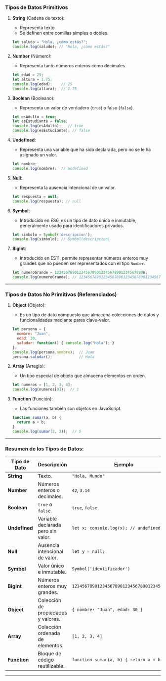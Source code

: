 ### Tipos de Datos Primitivos

1. **String** (Cadena de texto):
   - Representa texto.
   - Se definen entre comillas simples o dobles.

   ```javascript
   let saludo = "Hola, ¿cómo estás?";
   console.log(saludo); // "Hola, ¿cómo estás?"
   ```

2. **Number** (Número):
   - Representa tanto números enteros como decimales.

   ```javascript
   let edad = 25;
   let altura = 1.75;
   console.log(edad);    // 25
   console.log(altura);  // 1.75
   ```

3. **Boolean** (Booleano):
   - Representa un valor de verdadero (`true`) o falso (`false`).

   ```javascript
   let esAdulto = true;
   let esEstudiante = false;
   console.log(esAdulto);   // true
   console.log(esEstudiante); // false
   ```

4. **Undefined**:
   - Representa una variable que ha sido declarada, pero no se le ha asignado un valor.

   ```javascript
   let nombre;
   console.log(nombre);  // undefined
   ```

5. **Null**:
   - Representa la ausencia intencional de un valor.

   ```javascript
   let respuesta = null;
   console.log(respuesta); // null
   ```

6. **Symbol**:
   - Introducido en ES6, es un tipo de dato único e inmutable, generalmente usado para identificadores privados.

   ```javascript
   let simbolo = Symbol('descripcion');
   console.log(simbolo); // Symbol(descripcion)
   ```

7. **BigInt**:
   - Introducido en ES11, permite representar números enteros muy grandes que no pueden ser representados con el tipo `Number`.

   ```javascript
   let numeroGrande = 1234567890123456789012345678901234567890n;
   console.log(numeroGrande); // 1234567890123456789012345678901234567890n
   ```

---

### Tipos de Datos No Primitivos (Referenciados)

1. **Object** (Objeto):
   - Es un tipo de dato compuesto que almacena colecciones de datos y funcionalidades mediante pares clave-valor.

   ```javascript
   let persona = {
     nombre: "Juan",
     edad: 30,
     saludar: function() { console.log("Hola"); }
   };
   console.log(persona.nombre);  // Juan
   persona.saludar();            // Hola
   ```

2. **Array** (Arreglo):
   - Un tipo especial de objeto que almacena elementos en orden.

   ```javascript
   let numeros = [1, 2, 3, 4];
   console.log(numeros[0]);  // 1
   ```

3. **Function** (Función):
   - Las funciones también son objetos en JavaScript.

   ```javascript
   function sumar(a, b) {
     return a + b;
   }
   console.log(sumar(2, 3));  // 5
   ```

---

### Resumen de los Tipos de Datos:

| **Tipo de Dato** | **Descripción**                  | **Ejemplo**                               |
|------------------|----------------------------------|-------------------------------------------|
| **String**       | Texto.                           | `"Hola, Mundo"`                          |
| **Number**       | Números enteros o decimales.     | `42`, `3.14`                              |
| **Boolean**      | `true` o `false`.                | `true`, `false`                           |
| **Undefined**    | Variable declarada pero sin valor. | `let x; console.log(x); // undefined`     |
| **Null**         | Ausencia intencional de valor.   | `let y = null;`                           |
| **Symbol**       | Valor único e inmutable.         | `Symbol('identificador')`                 |
| **BigInt**       | Números enteros muy grandes.     | `1234567890123456789012345678901234567890n` |
| **Object**       | Colección de propiedades y valores. | `{ nombre: "Juan", edad: 30 }`            |
| **Array**        | Colección ordenada de elementos. | `[1, 2, 3, 4]`                            |
| **Function**     | Bloque de código reutilizable.   | `function sumar(a, b) { return a + b; }`  |

---